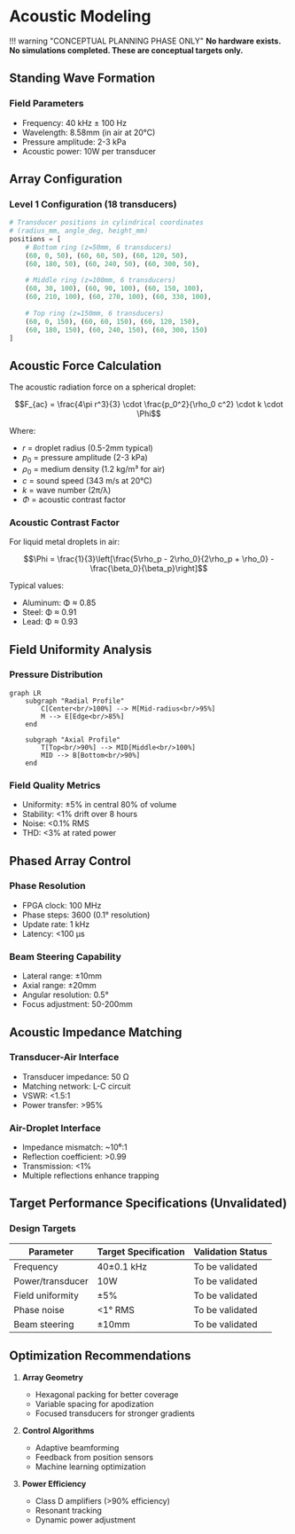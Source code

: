 # Acoustic Modeling

!!! warning "CONCEPTUAL PLANNING PHASE ONLY"
    **No hardware exists. No simulations completed. These are conceptual targets only.**

## Standing Wave Formation

### Field Parameters
- Frequency: 40 kHz ± 100 Hz
- Wavelength: 8.58mm (in air at 20°C)
- Pressure amplitude: 2-3 kPa
- Acoustic power: 10W per transducer

## Array Configuration

### Level 1 Configuration (18 transducers)

```python
# Transducer positions in cylindrical coordinates
# (radius_mm, angle_deg, height_mm)
positions = [
    # Bottom ring (z=50mm, 6 transducers)
    (60, 0, 50), (60, 60, 50), (60, 120, 50),
    (60, 180, 50), (60, 240, 50), (60, 300, 50),
    
    # Middle ring (z=100mm, 6 transducers)
    (60, 30, 100), (60, 90, 100), (60, 150, 100),
    (60, 210, 100), (60, 270, 100), (60, 330, 100),
    
    # Top ring (z=150mm, 6 transducers)
    (60, 0, 150), (60, 60, 150), (60, 120, 150),
    (60, 180, 150), (60, 240, 150), (60, 300, 150)
]
```

## Acoustic Force Calculation

The acoustic radiation force on a spherical droplet:

$$F_{ac} = \frac{4\pi r^3}{3} \cdot \frac{p_0^2}{\rho_0 c^2} \cdot k \cdot \Phi$$

Where:
- $r$ = droplet radius (0.5-2mm typical)
- $p_0$ = pressure amplitude (2-3 kPa)
- $\rho_0$ = medium density (1.2 kg/m³ for air)
- $c$ = sound speed (343 m/s at 20°C)
- $k$ = wave number (2π/λ)
- $\Phi$ = acoustic contrast factor

### Acoustic Contrast Factor

For liquid metal droplets in air:

$$\Phi = \frac{1}{3}\left[\frac{5\rho_p - 2\rho_0}{2\rho_p + \rho_0} - \frac{\beta_0}{\beta_p}\right]$$

Typical values:
- Aluminum: Φ ≈ 0.85
- Steel: Φ ≈ 0.91
- Lead: Φ ≈ 0.93

## Field Uniformity Analysis

### Pressure Distribution
```mermaid
graph LR
    subgraph "Radial Profile"
        C[Center<br/>100%] --> M[Mid-radius<br/>95%]
        M --> E[Edge<br/>85%]
    end
    
    subgraph "Axial Profile"
        T[Top<br/>90%] --> MID[Middle<br/>100%]
        MID --> B[Bottom<br/>90%]
    end
```

### Field Quality Metrics
- Uniformity: ±5% in central 80% of volume
- Stability: <1% drift over 8 hours
- Noise: <0.1% RMS
- THD: <3% at rated power

## Phased Array Control

### Phase Resolution
- FPGA clock: 100 MHz
- Phase steps: 3600 (0.1° resolution)
- Update rate: 1 kHz
- Latency: <100 μs

### Beam Steering Capability
- Lateral range: ±10mm
- Axial range: ±20mm
- Angular resolution: 0.5°
- Focus adjustment: 50-200mm

## Acoustic Impedance Matching

### Transducer-Air Interface
- Transducer impedance: 50 Ω
- Matching network: L-C circuit
- VSWR: <1.5:1
- Power transfer: >95%

### Air-Droplet Interface
- Impedance mismatch: ~10⁶:1
- Reflection coefficient: >0.99
- Transmission: <1%
- Multiple reflections enhance trapping

## Target Performance Specifications (Unvalidated)

### Design Targets
| Parameter | Target Specification | Validation Status |
|-----------|----------------------|-------------------|
| Frequency | 40±0.1 kHz | To be validated |
| Power/transducer | 10W | To be validated |
| Field uniformity | ±5% | To be validated |
| Phase noise | <1° RMS | To be validated |
| Beam steering | ±10mm | To be validated |

## Optimization Recommendations

1. **Array Geometry**
   - Hexagonal packing for better coverage
   - Variable spacing for apodization
   - Focused transducers for stronger gradients

2. **Control Algorithms**
   - Adaptive beamforming
   - Feedback from position sensors
   - Machine learning optimization

3. **Power Efficiency**
   - Class D amplifiers (>90% efficiency)
   - Resonant tracking
   - Dynamic power adjustment
